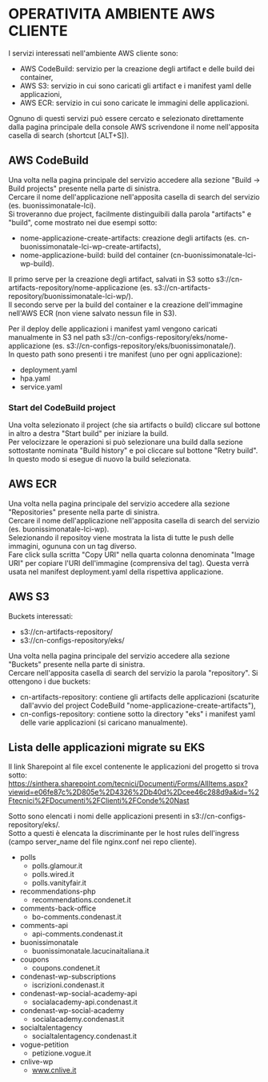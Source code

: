 # OPERATIVITA AMBIENTE AWS CLIENTE

I servizi interessati nell'ambiente AWS cliente sono:  
- AWS CodeBuild: servizio per la creazione degli artifact e delle build dei container,  
- AWS S3: servizio in cui sono caricati gli artifact e i manifest yaml delle applicazioni,  
- AWS ECR: servizio in cui sono caricate le immagini delle applicazioni.  

Ognuno di questi servizi può essere cercato e selezionato direttamente dalla pagina principale della console AWS scrivendone il nome nell'apposita casella di search (shortcut [ALT+S]).  

## AWS CodeBuild
Una volta nella pagina principale del servizio accedere alla sezione "Build -> Build projects" presente nella parte di sinistra.  
Cercare il nome dell'applicazione nell'apposita casella di search del servizio (es. buonissimonatale-lci).  
Si troveranno due project, facilmente distinguibili dalla parola "artifacts" e "build", come mostrato nei due esempi sotto:  
- nome-applicazione-create-artifacts: creazione degli artifacts (es. cn-buonissimonatale-lci-wp-create-artifacts),  
- nome-applicazione-build: build del container (cn-buonissimonatale-lci-wp-build).  

Il primo serve per la creazione degli artifact, salvati in S3 sotto s3://cn-artifacts-repository/nome-applicazione (es. s3://cn-artifacts-repository/buonissimonatale-lci-wp/).  
Il secondo serve per la build del container e la creazione dell'immagine nell'AWS ECR (non viene salvato nessun file in S3).  

Per il deploy delle applicazioni i manifest yaml vengono caricati manualmente in S3 nel path s3://cn-configs-repository/eks/nome-applicazione (es. s3://cn-configs-repository/eks/buonissimonatale/).  
In questo path sono presenti i tre manifest (uno per ogni applicazione):  
- deployment.yaml  
- hpa.yaml  
- service.yaml  

### Start del CodeBuild project
Una volta selezionato il project (che sia artifacts o build) cliccare sul bottone in altro a destra "Start build" per iniziare la build.  
Per velocizzare le operazioni si può selezionare una build dalla sezione sottostante nominata "Build history" e poi cliccare sul bottone "Retry build".  
In questo modo si esegue di nuovo la build selezionata.  

## AWS ECR
Una volta nella pagina principale del servizio accedere alla sezione "Repositories" presente nella parte di sinistra.  
Cercare il nome dell'applicazione nell'apposita casella di search del servizio (es. buonissimonatale-lci-wp).  
Selezionando il repositoy viene mostrata la lista di tutte le push delle immagini, ogununa con un tag diverso.  
Fare click sulla scritta "Copy URI" nella quarta colonna denominata "Image URI" per copiare l'URI dell'immagine (comprensiva del tag). Questa verrà usata nel manifest deployment.yaml della rispettiva applicazione.  

## AWS S3

Buckets interessati:
- s3://cn-artifacts-repository/
- s3://cn-configs-repository/eks/

Una volta nella pagina principale del servizio accedere alla sezione "Buckets" presente nella parte di sinistra.  
Cercare nell'apposita casella di search del servizio la parola "repository".
Si ottengono i due buckets:  
- cn-artifacts-repository: contiene gli artifacts delle applicazioni (scaturite dall'avvio del project CodeBuild "nome-applicazione-create-artifacts"),  
- cn-configs-repository: contiene sotto la directory "eks" i manifest yaml delle varie applicazioni (si caricano manualmente).  

## Lista delle applicazioni migrate su EKS

Il link Sharepoint al file excel contenente le applicazioni del progetto si trova sotto:  
https://sinthera.sharepoint.com/tecnici/Documenti/Forms/AllItems.aspx?viewid=e06fe87c%2D805e%2D4326%2Db40d%2Dcee46c288d9a&id=%2Ftecnici%2FDocumenti%2FClienti%2FConde%20Nast  

Sotto sono elencati i nomi delle applicazioni presenti in s3://cn-configs-repository/eks/.  
Sotto a questi è elencata la discriminante per le host rules dell'ingress (campo server_name del file nginx.conf nei repo cliente).

- polls  
  - polls.glamour.it  
  - polls.wired.it  
  - polls.vanityfair.it  
- recommendations-php  
  - recommendations.condenet.it  
- comments-back-office
  - bo-comments.condenast.it  
- comments-api
  - api-comments.condenast.it  
- buonissimonatale  
  - buonissimonatale.lacucinaitaliana.it  
- coupons  
  - coupons.condenet.it  
- condenast-wp-subscriptions  
  - iscrizioni.condenast.it 
- condenast-wp-social-academy-api  
  - socialacademy-api.condenast.it  
- condenast-wp-social-academy  
  - socialacademy.condenast.it  
- socialtalentagency
  - socialtalentagency.condenast.it  
- vogue-petition  
  - petizione.vogue.it  
- cnlive-wp
  - www.cnlive.it  
